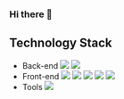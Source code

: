 ### Hi there 👋

<!--
**inkuksuss/inkuksuss** is a ✨ _special_ ✨ repository because its `README.md` (this file) appears on your GitHub profile.

Here are some ideas to get you started:

- 🔭 I’m currently working on ...
- 🌱 I’m currently learning ...
- 👯 I’m looking to collaborate on ...
- 🤔 I’m looking for help with ...
- 💬 Ask me about ...
- 📫 How to reach me: ...
- 😄 Pronouns: ...
- ⚡ Fun fact: ...
-->

<h2>Technology Stack</h2>
<ul>
  <li>
    <span>Back-end</span>
    <img src="https://img.shields.io/badge/springboot-6DB33F?style=for-the-badge&logo=springboot&logoColor=white"/>
    <img src="https://img.shields.io/badge/node.js-339933?style=for-the-badge&logo=node.js&logoColor=white"/>
  </li>
  <li>
    <span>Front-end</span>
    <img src="https://img.shields.io/badge/javaScript-F7DF1E?style=for-the-badge&logo=javaScript&logoColor=white"/>
    <img src="https://img.shields.io/badge/react-61DAFB?style=for-the-badge&logo=react&logoColor=white"/>
    <img src="https://img.shields.io/badge/html5-E34F26?style=for-the-badge&logo=html5&logoColor=white"/>
    <img src="https://img.shields.io/badge/css3-1572B6?style=for-the-badge&logo=css3&logoColor=white"/>
    <img src="https://img.shields.io/badge/sass-CC6699?style=for-the-badge&logo=sass&logoColor=white"/>
  </li>
  <li>
    <span>Tools</span>
    <img src="https://img.shields.io/badge/github-181717?style=for-the-badge&logo=github&logoColor=white"/>
  </li>
</ul>




